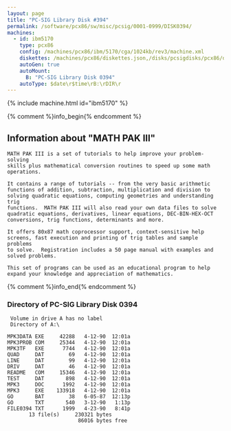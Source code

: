 ```yaml
---
layout: page
title: "PC-SIG Library Disk #394"
permalink: /software/pcx86/sw/misc/pcsig/0001-0999/DISK0394/
machines:
  - id: ibm5170
    type: pcx86
    config: /machines/pcx86/ibm/5170/cga/1024kb/rev3/machine.xml
    diskettes: /machines/pcx86/diskettes.json,/disks/pcsigdisks/pcx86/diskettes.json
    autoGen: true
    autoMount:
      B: "PC-SIG Library Disk 0394"
    autoType: $date\r$time\rB:\rDIR\r
---
```


{% include machine.html id="ibm5170" %}

{% comment %}info_begin{% endcomment %}

## Information about "MATH PAK III"

    MATH PAK III is a set of tutorials to help improve your problem-solving
    skills plus mathematical conversion routines to speed up some math
    operations.
    
    It contains a range of tutorials -- from the very basic arithmetic
    functions of addition, subtraction, multiplication and division to
    solving quadratic equations, computing geometries and understanding trig
    functions.  MATH PAK III will also read your own data files to solve
    quadratic equations, derivatives, linear equations, DEC-BIN-HEX-OCT
    conversions, trig functions, determinants and more.
    
    It offers 80x87 math coprocessor support, context-sensitive help
    screens, fast execution and printing of trig tables and sample problems
    to solve.  Registration includes a 50 page manual with examples and
    solved problems.
    
    This set of programs can be used as an educational program to help
    expand your knowledge and appreciation of mathematics.
{% comment %}info_end{% endcomment %}


### Directory of PC-SIG Library Disk 0394

     Volume in drive A has no label
     Directory of A:\

    MPK3DATA EXE     42288   4-12-90  12:01a
    MPK3PROB COM     25344   4-12-90  12:01a
    MPK3TF   EXE      7744   4-12-90  12:01a
    QUAD     DAT        69   4-12-90  12:01a
    LINE     DAT        99   4-12-90  12:01a
    DRIV     DAT        46   4-12-90  12:01a
    README   COM     15346   4-12-90  12:01a
    TEST     DAT       898   4-12-90  12:01a
    MPK3     DOC      1992   4-12-90  12:01a
    MPK3     EXE    133918   4-12-90  12:01a
    GO       BAT        38   6-05-87  12:13p
    GO       TXT       540   3-12-90   1:13p
    FILE0394 TXT      1999   4-23-90   8:41p
           13 file(s)     230321 bytes
                           86016 bytes free
